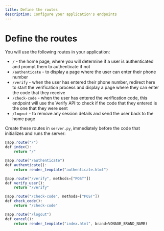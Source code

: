 ```yaml
---
title: Define the routes
description: Configure your application's endpoints
---
```


# Define the routes

You will use the following routes in your application:

* `/` - the home page, where you will determine if a user is authenticated and prompt them to authenticate if not
* `/authenticate` - to display a page where the user can enter their phone number
* `/verify` - when the user has entered their phone number, redirect here to start the verification process and display a page where they can enter the code that they receive
* `/check-code` - when the user has entered the verification code, this endpoint will use the Verify API to check if the code that they entered is the one that they were sent
* `/logout` - to remove any session details and send the user back to the home page

Create these routes in `server.py`, immediately before the code that initializes and runs the server:

```javascript
@app.route("/")
def index():
    return "/"

@app.route("/authenticate")
def authenticate():
    return render_template("authenticate.html")

@app.route("/verify", methods=["POST"])
def verify_user():
    return "/verify"

@app.route("/check-code", methods=["POST"])
def check_code():
    return "/check-code"

@app.route("/logout")
def cancel():
    return render_template("index.html", brand=VONAGE_BRAND_NAME)
```